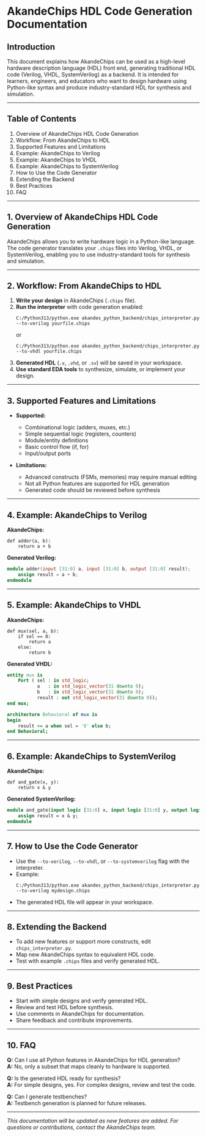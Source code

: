 # AkandeChips HDL Code Generation Documentation

## Introduction

This document explains how AkandeChips can be used as a high-level hardware description language (HDL) front end, generating traditional HDL code (Verilog, VHDL, SystemVerilog) as a backend. It is intended for learners, engineers, and educators who want to design hardware using Python-like syntax and produce industry-standard HDL for synthesis and simulation.

---

## Table of Contents

1. Overview of AkandeChips HDL Code Generation
2. Workflow: From AkandeChips to HDL
3. Supported Features and Limitations
4. Example: AkandeChips to Verilog
5. Example: AkandeChips to VHDL
6. Example: AkandeChips to SystemVerilog
7. How to Use the Code Generator
8. Extending the Backend
9. Best Practices
10. FAQ

---

## 1. Overview of AkandeChips HDL Code Generation

AkandeChips allows you to write hardware logic in a Python-like language. The code generator translates your `.chips` files into Verilog, VHDL, or SystemVerilog, enabling you to use industry-standard tools for synthesis and simulation.

---

## 2. Workflow: From AkandeChips to HDL

1. **Write your design** in AkandeChips (`.chips` file).
2. **Run the interpreter** with code generation enabled:
   ```
   C:/Python313/python.exe akandes_python_backend/chips_interpreter.py --to-verilog yourfile.chips
   ```
   or
   ```
   C:/Python313/python.exe akandes_python_backend/chips_interpreter.py --to-vhdl yourfile.chips
   ```
3. **Generated HDL** (`.v`, `.vhd`, or `.sv`) will be saved in your workspace.
4. **Use standard EDA tools** to synthesize, simulate, or implement your design.

---

## 3. Supported Features and Limitations

- **Supported:**
  - Combinational logic (adders, muxes, etc.)
  - Simple sequential logic (registers, counters)
  - Module/entity definitions
  - Basic control flow (if, for)
  - Input/output ports

- **Limitations:**
  - Advanced constructs (FSMs, memories) may require manual editing
  - Not all Python features are supported for HDL generation
  - Generated code should be reviewed before synthesis

---

## 4. Example: AkandeChips to Verilog

**AkandeChips:**
```akandechips
def adder(a, b):
    return a + b
```

**Generated Verilog:**
```verilog
module adder(input [31:0] a, input [31:0] b, output [31:0] result);
    assign result = a + b;
endmodule
```

---

## 5. Example: AkandeChips to VHDL

**AkandeChips:**
```akandechips
def mux(sel, a, b):
    if sel == 0:
        return a
    else:
        return b
```

**Generated VHDL:**
```vhdl
entity mux is
    Port ( sel : in std_logic;
           a   : in std_logic_vector(31 downto 0);
           b   : in std_logic_vector(31 downto 0);
           result : out std_logic_vector(31 downto 0));
end mux;

architecture Behavioral of mux is
begin
    result <= a when sel = '0' else b;
end Behavioral;
```

---

## 6. Example: AkandeChips to SystemVerilog

**AkandeChips:**
```akandechips
def and_gate(x, y):
    return x & y
```

**Generated SystemVerilog:**
```systemverilog
module and_gate(input logic [31:0] x, input logic [31:0] y, output logic [31:0] result);
    assign result = x & y;
endmodule
```

---

## 7. How to Use the Code Generator

- Use the `--to-verilog`, `--to-vhdl`, or `--to-systemverilog` flag with the interpreter.
- Example:
  ```
  C:/Python313/python.exe akandes_python_backend/chips_interpreter.py --to-verilog mydesign.chips
  ```
- The generated HDL file will appear in your workspace.

---

## 8. Extending the Backend

- To add new features or support more constructs, edit `chips_interpreter.py`.
- Map new AkandeChips syntax to equivalent HDL code.
- Test with example `.chips` files and verify generated HDL.

---

## 9. Best Practices

- Start with simple designs and verify generated HDL.
- Review and test HDL before synthesis.
- Use comments in AkandeChips for documentation.
- Share feedback and contribute improvements.

---

## 10. FAQ

**Q:** Can I use all Python features in AkandeChips for HDL generation?  
**A:** No, only a subset that maps cleanly to hardware is supported.

**Q:** Is the generated HDL ready for synthesis?  
**A:** For simple designs, yes. For complex designs, review and test the code.

**Q:** Can I generate testbenches?  
**A:** Testbench generation is planned for future releases.

---

*This documentation will be updated as new features are added. For questions or contributions, contact the AkandeChips team.*